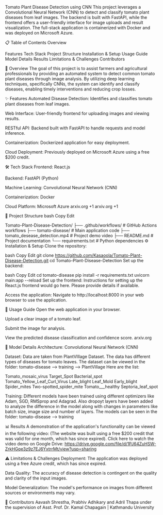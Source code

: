 Tomato Plant Disease Detection using CNN
This project leverages a Convolutional Neural Network (CNN) to detect and classify tomato plant diseases from leaf images. The backend is built with FastAPI, while the frontend offers a user-friendly interface for image uploads and result visualization. The full-stack application is containerized with Docker and was deployed on Microsoft Azure.

📋 Table of Contents
Overview

Features
Tech Stack
Project Structure
Installation & Setup
Usage Guide
Model Details
Results
Limitations & Challenges
Contributors

📖 Overview
The goal of this project is to assist farmers and agricultural professionals by providing an automated system to detect common tomato plant diseases through image analysis. By utilizing deep learning techniques, specifically CNNs, the system can identify and classify diseases, enabling timely interventions and reducing crop losses.

✨ Features
Automated Disease Detection: Identifies and classifies tomato plant diseases from leaf images.

Web Interface: User-friendly frontend for uploading images and viewing results.

RESTful API: Backend built with FastAPI to handle requests and model inference.

Containerization: Dockerized application for easy deployment.

Cloud Deployment: Previously deployed on Microsoft Azure using a free $200 credit.

🛠️ Tech Stack
Frontend: React.js

Backend: FastAPI (Python)

Machine Learning: Convolutional Neural Network (CNN)

Containerization: Docker

Cloud Platform: Microsoft Azure
arxiv.org
+1
arxiv.org
+1

📁 Project Structure
bash
Copy
Edit

Tomato-Plant-Disease-Detection/
├── .github/workflows/       # GitHub Actions workflows
├── tomato-disease/          # Main application code
├── tomato_desease_detection.mp4  # Project demo video
├── README.md                # Project documentation
└── requirements.txt         # Python dependencies
⚙️ Installation & Setup
Clone the repository:

bash
Copy
Edit
git clone https://github.com/Kasaoola/Tomato-Plant-Disease-Detection.git
cd Tomato-Plant-Disease-Detection
Set up the backend:

bash
Copy
Edit
cd tomato-disease
pip install -r requirements.txt
uvicorn main:app --reload
Set up the frontend:
Instructions for setting up the React.js frontend would go here. Please provide details if available.

Access the application:
Navigate to http://localhost:8000 in your web browser to use the application.

🚀 Usage Guide
Open the web application in your browser.

Upload a clear image of a tomato leaf.

Submit the image for analysis.

View the predicted disease classification and confidence score.
arxiv.org

🧠 Model Details
Architecture: Convolutional Neural Network (CNN)

Dataset: Data are taken from PlantVIllage Dataset. The data has different types of diseases for tomato leaves. The dataset can be viewed in the folder: tomato-disease --> training --> PlantVillage
Here are the list:

Tomato_mosaic_virus
Target_Spot
Bacterial_spot
Tomato_Yellow_Leaf_Curl_Virus
Late_blight
Leaf_Mold
Early_blight
Spider_mites Two-spotted_spider_mite
Tomato___healthy
Septoria_leaf_spot

Training: Different models have been trained using different optimizers like Adam, SGD, RMSprop and Adagrad. Also dropoyt layers have been added to analyze the difference in the model along with changes in parameters like batch size, image size and number of layers. The models can be seen in the folder: tomato-disease --> training

📊 Results
A demonstration of the application's functionality can be viewed in the following video:
(The website was built using a free $200 credit that was valid for one month, which has since expired).
Click here to watch the video demo on Google Drive: https://drive.google.com/file/d/1PJ64ZuHSW-ZrkHGqe3z9z7EJ6YxtrrMt/view?usp=sharing

⚠️ Limitations & Challenges
Deployment: The application was deployed using a free Azure credit, which has since expired.

Data Quality: The accuracy of disease detection is contingent on the quality and clarity of the input images.

Model Generalization: The model's performance on images from different sources or environments may vary.

👥 Contributors
Aavash Shrestha, Prabhiv Adhikary and Adril Thapa under the supervision of Asst. Prof. Dr. Kamal Chapagain | Kathmandu University




